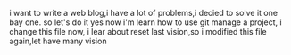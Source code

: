 i want to write a web blog,i have a lot of problems,i decied to solve it one bay one.
so let's do it
yes now i'm learn how to use git manage a project, i change this file 
now, i lear about reset last vision,so i modified this file again,let have many vision
